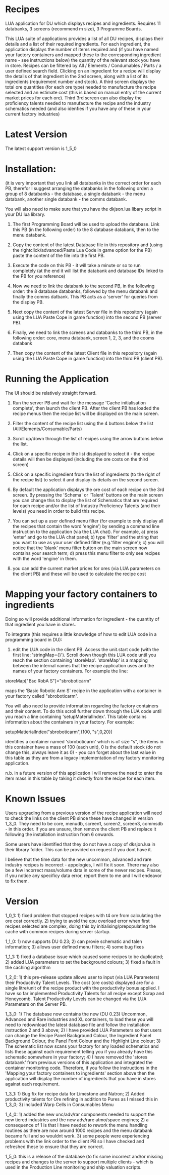 # Recipes
LUA application for DU which displays recipes and ingredients.  Requires 11 databanks, 3 screens (recommend m size), 3 Programme Boards.

This LUA suite of applications provides a list of all DU recipes, displays their details and a list of their required ingredients.  For each ingredient, the application displays the number of items required and (if you have named your factory containers and mapped these to the corresponding ingredient name - see instructions below) the quantity of the relevant stock you have in store.  Recipes can be filtered by All / Elements / Condumables / Parts / a user defined search field.  Clicking on an ingredient for a recipe will display the details of that ingredient in the 2nd screen, along with a list of its ingredients (requirement number and stock).  A third screen displays the total ore quantities (for each ore type) needed to manufacture the recipe selected and an estimate cost (this is based on manual entry of the current market prices for each ore).  Third 3rd screen can also display the proficiency talents needed to manufacture the recipe and the industry schematics needed (and also idenfies if you have any of these in your current factory industries)

# Latest Version

The latest support version is 1_5_0

# Installation:
(it is very important that you link all databanks in the correct order for each PB, therefor I suggest arranging the databanks in the following order: a group of 8 databanks - the database, a single databank - the menu databank, another single databank - the comms databank.

You will also need to make sure that you have the dkjson.lua libary script in your DU lua library.

1) The first Programming Board will be used to upload the database.  Link this PB (in the following order) to the 8 database databank, then to the menu databank.

2) Copy the content of the latest Database file in this repository and (using the rightclick/advanced/Paste Lua Code in game option for the PB) paste the content of the file into the first PB.

3) Execute the code on this PB - it will take a minute or so to run completely (at the end it will list the databank and database IDs linked to the PB for you reference)

4) Now we need to link the databank to the second PB, in the following order: the 8 database databanks, followed by the menu databank and finally the comms datbank.  This PB acts as a 'server' for queries from the display PB.

5) Next copy the content of the latest Server file in this repository (again using the LUA Paste Cope in game function) into the second PB (server PB).

6) Finally, we need to link the screens and databanks to the third PB, in the following order: core,  menu databank, screen 1, 2, 3, and the cooms databank

7) Then copy the content of the latest Client file in this repository (again using the LUA Paste Cope in game function) into the third PB (client PB).

# Running the Application

The UI should be relatively straight forward.

1) Run the server PB and wait for the message 'Cache initialisation complete', then launch the client PB.  After the client PB has loaded the recipe menus then the recipe list will be displayed on the main screen.

2) Filter the content of the recipe list using the 4 buttons below the list (All/Elements/Consumable/Parts)

3) Scroll up/down through the list of recipes using the arrow buttons below the list.

4) Click on a specific recipe in the list displayed to select it - the recipe details will then be displayed (including the ore costs on the third screen)

5) Click on a specific ingredient from the list of ingredients (to the right of the recipe list) to select it and display its details on the second screen.

6) By default the application displays the ore cost of each recipe on the 3rd screen.  By pressing the 'Schema' or 'Talent' buttons on the main screen you can change this to display the list of Schematics that are required for each recipe and/or the list of Industry Proficiency Talents (and their levels) you need in order to build this recipe.

7) You can set up a user defined menu filter (for example to only display all the recipes that contain the word 'engine') by sending a command line instruction to the application (via the LUA chat).  For example, a) press 'enter' and go to the LUA chat panel; b) type 'filter' and the string that you want to use as your user defined filter (e.g.'filter engine'); c) you will notice that the 'blank' menu filter button on the main screen now contains your search term; d) press this menu filter to only see recipes with the word 'engine' in them.

8) you can add the current market prices for ores (via LUA parameters on the client PB) and these will be used to calculate the recipe cost

# Mapping your factory containers to ingredients

Doing so will provide additional information for ingredient - the quantity of that ingredient you have in stores.

To integrate (this requires a little knowledge of how to edit LUA code in a programming board in DU):

1) edit the LUA code in the client PB. Access the unit.start code (with the first line: 'stringMap={}').  Scroll down though this LUA code until you reach the section containing 'storeMap'.  'storeMap' is a mapping between the internal names that the recipe application uses and the names of your factory containers.  For example the line:

storeMap["Bsc RobA S"]="sbroboticarm"

maps the 'Basic Robotic Arm S' recipe in the application with a container in your factory called "sbroboticarm".

You will also need to provide information regarding the factory containers and their content.  To do this scroll further down through the LUA code until you reach a line containing 'setupMaterialIndex'.  This table contains information about the containers in your factory.  For example:

setupMatierialIndex("sbroboticarm",{100, "s",0,20})

identifies a container named 'sbroboticarm' which is of size "s", the items in this container have a mass of 100 (each unit), 0 is the default stock (do not change this, always leave it as 0) - you can forget about the last value in this table as they are from a legacy implementation of my factory monitoring application.

n.b. in a future version of this application I will remove the need to enter the item mass in this table by taking it directly from the recipe for each item.

# Known Issues

Users upgrading from a previous version of the recipe application will need to check the links on the client PB since these have changed in version 1_3_0.  They need to be core, menudb, screen1, screen2, screen3, commsdb - in this order.  If you are unsure, then remove the client PB and replace it following the installation instruction from 6 onwards.

Some users have identified that they do not have a copy of dksjon.lua in their library folder.  This can be provided on request if you dont have it.

I believe that the time data for the new uncommon, advanced and rare industry recipes is incorrect - appologies, I will fix it soon.  There may  also be a few incorrect mass/volume data in some of the newer recipes.  Please, if you notice any specificy data error, report them to me and I will endeavor to fix them.

# Version

1_0_1:  1) fixed problem that stopped recipes with t4 ore from calculating the ore cost correctly. 2) trying to avoid the cpu overload error when first recipes selected are complex, doing this by initialising/prepopulating the cache with common recipes during server startup.

1_1_0:  1) now supports DU 0.23; 2) can provie schematic and talen information; 3) allows user defined menu filters; 4) some bug fixes

1_1_1:  1) fixed a database issue which caused some recipes to be duplicated;  2) added LUA parameters to set the background colours; 3) fixed a fault in the caching algorithm

1_2_0:  1) this pre-release update allows user to input (via LUA Parameters) their Productivity Talent Levels.  The cost (ore costs) displayed are for a single litre/unit of the recipe product with the productivity bonus applied.  I have so far implemented Productivity Talents for all recipe except Scrap and Honeycomb.  Talent Productivity Levels can be changed via the LUA Parameters on the Server PB.

1_3_0:  1) The database now contains the new (DU 0.23) Uncommon, Advanced and Rare industries and XL containers, to load these you will need to redownload the latest database file and follow the installation instruction 2 and 3 above; 2) I have provided LUA Parameters so that users can change the Recipe Panel Background Colour, the Ingredient Panel Background Colour, the Panel Font Colour and the Highlight Line colour; 3) The schematic list now scans your factory for any loaded schematics and lists these against each requirement telling you if you already have this schematic somewhere in your factory; 4) I have removed the 'stores databank' from previous versions of this application and integrated the container monitoring code.  Therefore, if you follow the instructions in the 'Mapping your factory containers to ingredients' section above then the application will display the number of ingredients that you have in stores against each requirement.

1_3_1: 1) Bug fix for recipe data for Limestone and Natron; 2) Added productivity talents for Ore refining in addition to Pures as I missed this in 1_3_0; 3) included Warp Cells in Consumables Menu

1_4_0: 1) added the new unc/adv/rar components needed to support the new tiered industries and the new adv/rare atmo/space engines;  2) a consequence of 1 is that I have needed to rework the menu handling routines as there are now around 1000 recipes and the menu databank became full and so wouldnt work. 3) some people were experiencing problems with the link order to the client PB so I have checked and refreshed these to ensure that they are correct.

1_5_0: this is a release of the database (to fix some incorrect and/or missing recipes and changes to the server to support multiple clients - which is used in the Production Line monitoring  and ship valuation scripts.





